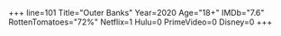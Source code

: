 +++
line=101
Title="Outer Banks"
Year=2020
Age="18+"
IMDb="7.6"
RottenTomatoes="72%"
Netflix=1
Hulu=0
PrimeVideo=0
Disney=0
+++

